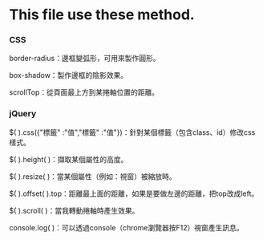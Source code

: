 # This file use these method.

### CSS
border-radius：邊框變弧形，可用來製作圓形。

box-shadow：製作邊框的陰影效果。

scrollTop：從頁面最上方到某捲軸位置的距離。

### jQuery
$( ).css({"標籤" :"值","標籤" :"值"})：針對某個標籤（包含class、id）修改css樣式。

$( ).height( )：擷取某個屬性的高度。

$( ).resize( )：當某個屬性（例如：視窗）被縮放時。

$( ).offset( ).top：距離最上面的距離，如果是要做左邊的距離，把top改成left。

$( ).scroll( )：當我轉動捲軸時產生效果。

console.log( )：可以透過console（chrome瀏覽器按F12）視窗產生訊息。
